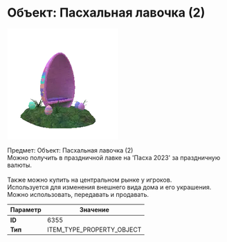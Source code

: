 # Объект: Пасхальная лавочка (2)

![Item Image](../img/6355.webp?raw=true)

Предмет: Объект: Пасхальная лавочка (2)<br>Можно получить в праздничной лавке на 'Пасха 2023' за праздничную валюты.<br><br>Также можно купить на центральном рынке у игроков.<br>Используется для изменения внешнего вида дома и его украшения.<br>Можно использовать, передавать и продавать.


| Параметр | Значение |
|----------|----------|
| **ID** | 6355 |
| **Тип** | ITEM_TYPE_PROPERTY_OBJECT |

